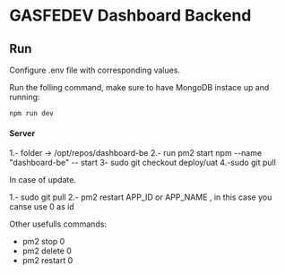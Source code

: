 # GASFEDEV Dashboard Backend

## Run

Configure .env file with corresponding values.

Run the folling command, make sure to have MongoDB instace up and running: 

``` npm run dev ``` 

#### Server

1.- folder -> /opt/repos/dashboard-be
2.- run pm2 start npm --name "dashboard-be" -- start
3- sudo git checkout deploy/uat
4.-sudo git pull

In case of update.

1.- sudo git pull
2.- pm2 restart APP_ID or APP_NAME , in this case you canse use 0 as id


Other usefulls commands:

- pm2 stop 0
- pm2 delete 0
- pm2 restart 0


